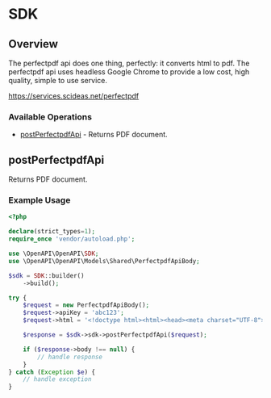 # SDK

## Overview

The perfectpdf api does one thing, perfectly: it converts html to pdf. The perfectpdf api uses headless Google Chrome to provide a low cost, high quality, simple to use service.

<https://services.scideas.net/perfectpdf>
### Available Operations

* [postPerfectpdfApi](#postperfectpdfapi) - Returns PDF document.

## postPerfectpdfApi

Returns PDF document.

### Example Usage

```php
<?php

declare(strict_types=1);
require_once 'vendor/autoload.php';

use \OpenAPI\OpenAPI\SDK;
use \OpenAPI\OpenAPI\Models\Shared\PerfectpdfApiBody;

$sdk = SDK::builder()
    ->build();

try {
    $request = new PerfectpdfApiBody();
    $request->apiKey = 'abc123';
    $request->html = '<!doctype html><html><head><meta charset="UTF-8"><title>my title</title><script src="script.js"></script></head><body><div>My PDF</div></body></html>';

    $response = $sdk->sdk->postPerfectpdfApi($request);

    if ($response->body !== null) {
        // handle response
    }
} catch (Exception $e) {
    // handle exception
}
```
